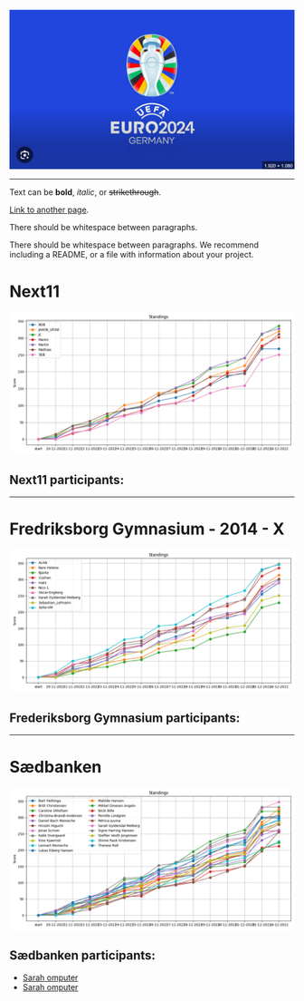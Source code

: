 ![Kasper](https://github.com/ChristianBangGribsvad/em_spillet.github.io/blob/master/assets/images/Euros.png)

-------------------------------

Text can be **bold**, _italic_, or ~~strikethrough~~.

[Link to another page](./another-page.html).

There should be whitespace between paragraphs.

There should be whitespace between paragraphs. We recommend including a README, or a file with information about your project.

# Next11

![next11](https://github.com/ChristianBangGribsvad/em_spillet.github.io/blob/master/assets/images/lines_NEXT11.png?raw=true)

## Next11 participants:
-----------

# Fredriksborg Gymnasium - 2014 - X

![friends](https://github.com/ChristianBangGribsvad/em_spillet.github.io/blob/master/assets/images/lines_GYM.png?raw=true)

## Frederiksborg Gymnasium participants:
-----------

# Sædbanken

![sædbanken](https://github.com/ChristianBangGribsvad/em_spillet.github.io/blob/master/assets/images/lines_ESB.png?raw=true)

## Sædbanken participants:
- [Sarah omputer](./pages/Sarah_omputer.html)
- [Sarah omputer](./pages/Sarah_omputer.md)

